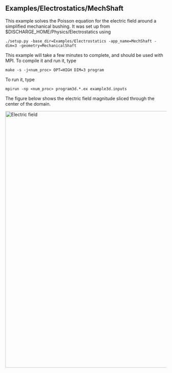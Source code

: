 ## Examples/Electrostatics/MechShaft

This example solves the Poisson equation for the electric field around a simplified mechanical bushing.
It was set up from $DISCHARGE_HOME/Physics/Electrostatics using

```./setup.py -base_dir=Examples/Electrostatics -app_name=MechShaft -dim=3 -geometry=MechanicalShaft```

This example will take a few minutes to complete, and should be used with MPI.
To compile it and run it, type

```make -s -j<num_proc> OPT=HIGH DIM=3 program```

To run it, type

```mpirun -np <num_proc> program3d.*.ex example3d.inputs```

The figure below shows the electric field magnitude sliced through the center of the domain. 

<img src="example3d.png" alt="Electric field" width="800"/>
